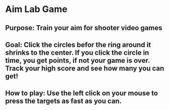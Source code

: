 # Aim Lab Game
## Purpose: Train your aim for shooter video games
## Goal: Click the circles befor the ring around it shrinks to the center. If you click the circle in time, you get points, if not your game is over. Track your high score and see how many you can get!
## How to play: Use the left click on your mouse to press the targets as fast as you can.
